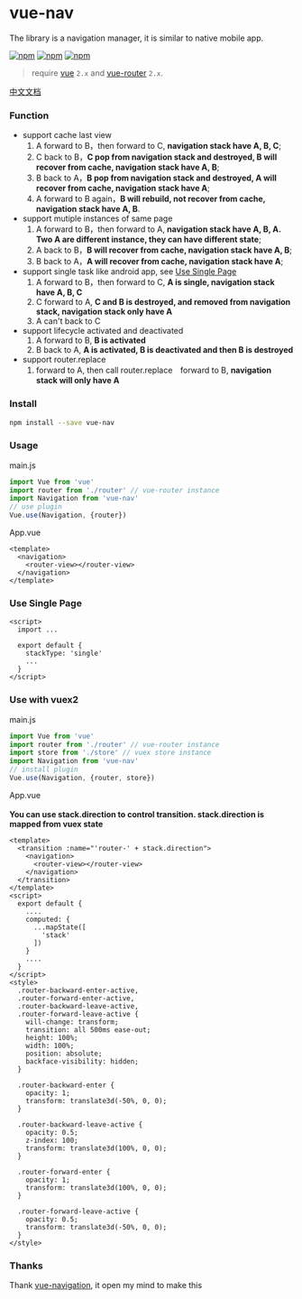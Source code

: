 # vue-nav

The library is a navigation manager, it is similar to native mobile app. 

[![npm](https://img.shields.io/npm/v/vue-nav.svg)](https://www.npmjs.com/package/vue-nav)
[![npm](https://img.shields.io/npm/dm/vue-nav.svg)](https://www.npmjs.com/package/vue-nav)
[![npm](https://img.shields.io/npm/l/vue-nav.svg)](https://www.npmjs.com/package/vue-nav)

> require [vue](https://github.com/vuejs/vue) `2.x` and [vue-router](https://github.com/vuejs/vue-router) `2.x`.

[中文文档](https://github.com/nearspears/vue-nav/blob/master/README_CN.md)

### Function
- support cache last view
  1. A forward to B，then forward to C, **navigation stack have A, B, C**;
  2. C back to B，**C pop from navigation stack and destroyed, B will recover from cache, navigation stack have A, B**;
  3. B back to A，**B pop from navigation stack and destroyed, A will recover from cache, navigation stack have A**;
  4. A forward to B again，**B will rebuild, not recover from cache, navigation stack have A, B**.
- support mutiple instances of same page
  1. A forward to B，then forward to A, **navigation stack have A, B, A. Two A are different instance, they can have different state**;
  2. A back to B，**B will recover from cache, navigation stack have A, B**;
  3. B back to A，**A will recover from cache, navigation stack have A**;
- support single task like android app, see [Use Single Page](#use-single-page)
  1. A forward to B，then forward to C, **A is single, navigation stack have A, B, C**
  2. C forward to A, **C and B is destroyed, and removed from navigation stack, navigation stack only have A**
  3. A can't back to C
- support lifecycle activated and deactivated
  1. A forward to B, **B is activated**
  2. B back to A, **A is activated, B is deactivated and then B is destroyed**
- support router.replace 
  1. forward to A, then call router.replace　forward to B, **navigation stack will only have A**
  
### Install
```bash
npm install --save vue-nav
```

### Usage
main.js

```javascript
import Vue from 'vue'
import router from './router' // vue-router instance
import Navigation from 'vue-nav'
// use plugin
Vue.use(Navigation, {router})
```
App.vue

```vue
<template>
  <navigation>
    <router-view></router-view>
  </navigation>
</template>
```
### Use Single Page
```vue
<script>
  import ...

  export default {
    stackType: 'single'
    ...
  }
</script>
```

### Use with vuex2

main.js

```javascript
import Vue from 'vue'
import router from './router' // vue-router instance
import store from './store' // vuex store instance
import Navigation from 'vue-nav'
// install plugin
Vue.use(Navigation, {router, store})
```

App.vue<br/><br/>
**You can use stack.direction to control transition. stack.direction is mapped from vuex state**
```vue
<template>
  <transition :name="'router-' + stack.direction">
    <navigation>
      <router-view></router-view>
    </navigation>
  </transition>
</template>
<script>
  export default {
    ....
    computed: {
      ...mapState([
        'stack'
      ])
    }
    ....
  }
</script>
<style>
  .router-backward-enter-active,
  .router-forward-enter-active,
  .router-backward-leave-active,
  .router-forward-leave-active {
    will-change: transform;
    transition: all 500ms ease-out;
    height: 100%;
    width: 100%;
    position: absolute;
    backface-visibility: hidden;
  }

  .router-backward-enter {
    opacity: 1;
    transform: translate3d(-50%, 0, 0);
  }

  .router-backward-leave-active {
    opacity: 0.5;
    z-index: 100;
    transform: translate3d(100%, 0, 0);
  }

  .router-forward-enter {
    opacity: 1;
    transform: translate3d(100%, 0, 0);
  }

  .router-forward-leave-active {
    opacity: 0.5;
    transform: translate3d(-50%, 0, 0);
  }
</style>
```

### Thanks
Thank [vue-navigation](https://github.com/zack24q/vue-navigation), it open my mind to make this